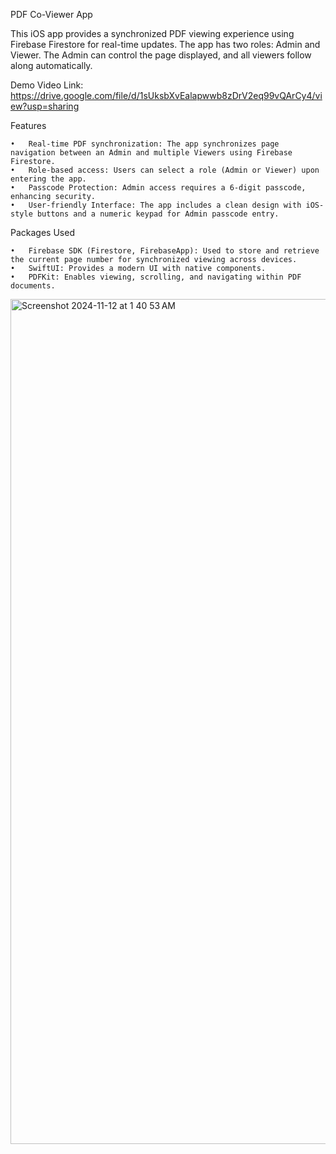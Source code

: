 PDF Co-Viewer App

This iOS app provides a synchronized PDF viewing experience using Firebase Firestore for real-time updates. The app has two roles: Admin and Viewer.
The Admin can control the page displayed, and all viewers follow along automatically.

Demo Video Link: https://drive.google.com/file/d/1sUksbXvEalapwwb8zDrV2eq99vQArCy4/view?usp=sharing

Features

	•	Real-time PDF synchronization: The app synchronizes page navigation between an Admin and multiple Viewers using Firebase Firestore.
	•	Role-based access: Users can select a role (Admin or Viewer) upon entering the app.
	•	Passcode Protection: Admin access requires a 6-digit passcode, enhancing security.
	•	User-friendly Interface: The app includes a clean design with iOS-style buttons and a numeric keypad for Admin passcode entry.

Packages Used

	•	Firebase SDK (Firestore, FirebaseApp): Used to store and retrieve the current page number for synchronized viewing across devices.
	•	SwiftUI: Provides a modern UI with native components.
	•	PDFKit: Enables viewing, scrolling, and navigating within PDF documents.

 <img width="1352" alt="Screenshot 2024-11-12 at 1 40 53 AM" src="https://github.com/user-attachments/assets/6440a01e-c4f1-4a6d-b1a9-a28f5cf2af97">
